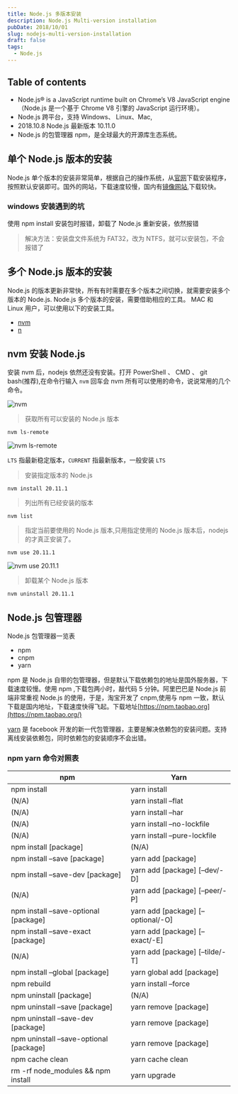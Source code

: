 ```yaml
---
title: Node.js 多版本安装
description: Node.js Multi-version installation
pubDate: 2018/10/01
slug: nodejs-multi-version-installation
draft: false
tags:
  - Node.js
---
```


## Table of contents

- Node.js® is a JavaScript runtime built on Chrome’s V8 JavaScript engine（Node.js 是一个基于 Chrome V8 引擎的 JavaScript 运行环境）。
- Node.js 跨平台，支持 Windows、 Linux、Mac,
- 2018.10.8 Node.js 最新版本 10.11.0
- Node.js 的包管理器 npm，是全球最大的开源库生态系统。

## 单个 Node.js 版本的安装

Node.js 单个版本的安装非常简单，根据自己的操作系统，从[官网](https://node.js.org/)下载安装程序，按照默认安装即可。国外的网站，下载速度较慢，国内有[镜像网站](http://node.js.cn/download/),下载较快。

### windows 安装遇到的坑

使用 npm install 安装包时报错，卸载了 Node.js 重新安装，依然报错

> 解决方法：安装盘文件系统为 FAT32，改为 NTFS，就可以安装包，不会报错了

## 多个 Node.js 版本的安装

Node.js 的版本更新非常快，所有有时需要在多个版本之间切换，就需要安装多个版本的 Node.js. Node.js 多个版本的安装，需要借助相应的工具。 MAC 和 Linux 用户，可以使用以下的安装工具。

- [nvm](https://github.com/creationix/nvm)
- [n](https://github.com/tj/n)

## nvm 安装 Node.js

安装 nvm 后，nodejs 依然还没有安装。打开 PowerShell 、 CMD 、 git bash(推荐),在命令行输入 `nvm` 回车会 nvm 所有可以使用的命令，说说常用的几个命令。

![nvm](@assets/images/nvm-help.png)

> 获取所有可以安装的 Node.js 版本

`nvm ls-remote`

![nvm ls-remote](@assets/images/nvm-list.png)

`LTS` 指最新稳定版本，`CURRENT` 指最新版本，一般安装 `LTS`

> 安装指定版本的 Node.js

`nvm install 20.11.1`

> 列出所有已经安装的版本

`nvm list`

> 指定当前要使用的 Node.js 版本,只用指定使用的 Node.js 版本后，nodejs 的才真正安装了。

`nvm use 20.11.1`

![nvm use 20.11.1](@assets/images/nvm-use.png)

> 卸载某个 Node.js 版本

`nvm uninstall 20.11.1`

## Node.js 包管理器

Node.js 包管理器一览表

- npm
- cnpm
- yarn

npm 是 Node.js 自带的包管理器，但是默认下载依赖包的地址是国外服务器，下载速度较慢。使用 npm ,下载包两小时，敲代码 5 分钟。阿里巴巴是 Node.js 前端非常重视 Node.js 的使用，于是，淘宝开发了 cnpm,使用与 npm 一致，默认下载是国内地址，下载速度快得飞起。下载地址[https://npm.taobao.org](https://npm.taobao.org/)

[yarn](https://yarnpkg.com/zh-Hans/) 是 facebook 开发的新一代包管理器，主要是解决依赖包的安装问题。支持离线安装依赖包，同时依赖包的安装顺序不会出错。

### npm yarn 命令对照表

| npm                                      | Yarn                                  |
| ---------------------------------------- | ------------------------------------- |
| npm install                              | yarn install                          |
| (N/A)                                    | yarn install –flat                    |
| (N/A)                                    | yarn install –har                     |
| (N/A)                                    | yarn install –no-lockfile             |
| (N/A)                                    | yarn install –pure-lockfile           |
| npm install \[package\]                  | (N/A)                                 |
| npm install –save \[package\]            | yarn add \[package\]                  |
| npm install –save-dev \[package\]        | yarn add \[package\] \[–dev/-D\]      |
| (N/A)                                    | yarn add \[package\] \[–peer/-P\]     |
| npm install –save-optional \[package\]   | yarn add \[package\] \[–optional/-O\] |
| npm install –save-exact \[package\]      | yarn add \[package\] \[–exact/-E\]    |
| (N/A)                                    | yarn add \[package\] \[–tilde/-T\]    |
| npm install –global \[package\]          | yarn global add \[package\]           |
| npm rebuild                              | yarn install –force                   |
| npm uninstall \[package\]                | (N/A)                                 |
| npm uninstall –save \[package\]          | yarn remove \[package\]               |
| npm uninstall –save-dev \[package\]      | yarn remove \[package\]               |
| npm uninstall –save-optional \[package\] | yarn remove \[package\]               |
| npm cache clean                          | yarn cache clean                      |
| rm -rf node_modules && npm install       | yarn upgrade                          |
